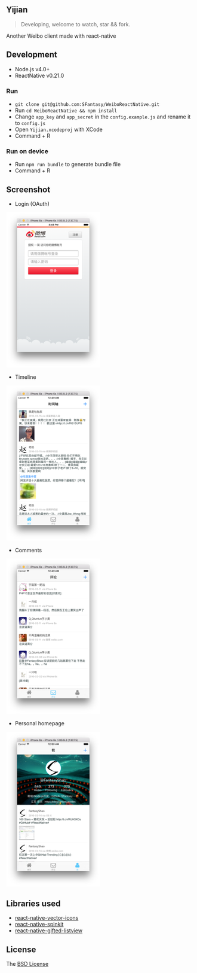 Yijian
---

> Developing, welcome to watch, star && fork.

Another Weibo client made with react-native

## Development

- Node.js v4.0+
- ReactNative v0.21.0

### Run

- `git clone git@github.com:SFantasy/WeiboReactNative.git`
- Run `cd WeiboReactNative && npm install`
- Change `app_key` and `app_secret` in the `config.example.js` and rename it to `config.js`
- Open `Yijian.xcodeproj` with XCode
- Command + R

### Run on device

- Run `npm run bundle` to generate bundle file
- Command + R

## Screenshot

- Login (OAuth)

<img src="./screenshot/OAuth.png" width="50%" />

- Timeline

<img src="./screenshot/timeline.png" width="50%" />

- Comments

<img src="./screenshot/comments.png" width="50%" />

- Personal homepage

<img src="./screenshot/account.png" width="50%" />

## Libraries used

- [react-native-vector-icons](https://github.com/oblador/react-native-vector-icons)
- [react-native-spinkit](https://github.com/maxs15/react-native-spinkit)
- [react-native-gifted-listview](https://github.com/FaridSafi/react-native-gifted-listview)

## License

The [BSD License](LICENSE)
